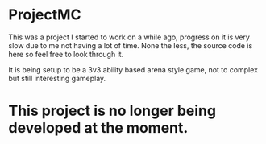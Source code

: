 # ProjectMC

This was a project I started to work on a while ago, progress on it is very slow due to me not having a lot of time. None the less, the source code is here so feel free to look through it.

It is being setup to be a 3v3 ability based arena style game, not to complex but still interesting gameplay.

# This project is no longer being developed at the moment.
